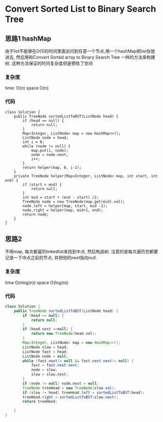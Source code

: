 # Convert Sorted List to Binary Search Tree

## 思路1 hashMap
由于list不能够在O(1)的时间里面访问到任意一个节点,用一个hashMap把list存放进去, 然后用和Convert Sorted array to Binary Search Tree 一样的方法来构建树.
这种方法保证的时间复杂度但是牺牲了空间
### 复杂度
time: O(n) space O(n)
### 代码
```
class Solution {
    public TreeNode sortedListToBST(ListNode head) {
        if (head == null) {
            return null;
        }
        Map<Integer, ListNode> map = new HashMap<>();
        ListNode node = head;
        int i = 0;
        while (node != null) {
            map.put(i, node);
            node = node.next;
            i++;
        }
        return helper(map, 0, i-1);
    }
    private TreeNode helper(Map<Integer, ListNode> map, int start, int end) {
        if (start > end) {
            return null;
        }
        int mid = start + (end - start) /2;
        TreeNode node = new TreeNode(map.get(mid).val);
        node.left = helper(map, start, mid -1);
        node.right = helper(map, mid+1, end);
        return node;
    }
}
```

## 思路2
不用map, 每次都遍历linkedlist来找到中点, 然后构造树.
注意的是每次遍历完都要记录一下中点之前的节点, 并把他的next指向null.

### 复杂度
time O(nlog(n)) space O(log(n))
### 代码
```java
class Solution {
    public TreeNode sortedListToBST(ListNode head) {
        if (head == null) {
            return null;
        }
        if (head.next ==null) {
            return new TreeNode(head.val);
        }
        Map<Integer, ListNode> map = new HashMap<>();
        ListNode slow = head;
        ListNode fast = head;
        ListNode node = null;
        while (fast.next!= null && fast.next.next!= null) {
            fast = fast.next.next;
            node = slow;
            slow = slow.next; 
        }
        if (node != null) node.next = null;
        TreeNode treeHead = new TreeNode(slow.val);
        if (slow != head) treeHead.left = sortedListToBST(head);
        treeHead.right = sortedListToBST(slow.next);
        return treeHead;
        
    }
}
```
